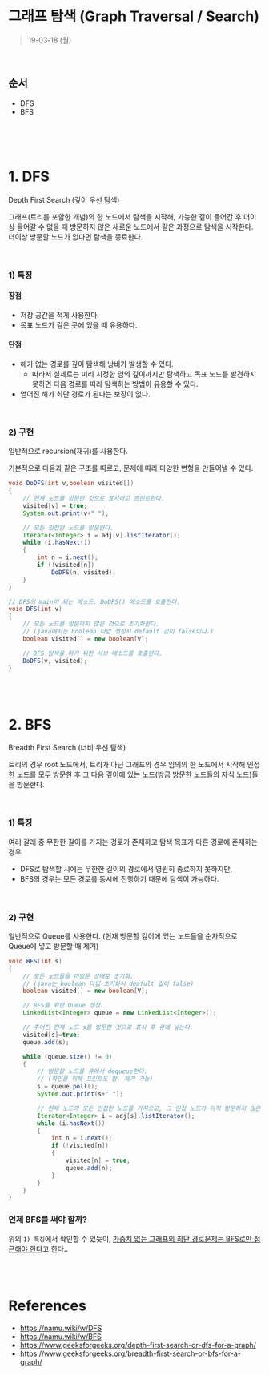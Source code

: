 # 그래프 탐색 (Graph Traversal / Search)
> 19-03-18 (월)

<br>

## 순서
- DFS
- BFS

<br><br><br>


# 1. DFS
Depth First Search (깊이 우선 탐색)

그래프(트리를 포함한 개념)의 한 노드에서 탐색을 시작해, 가능한 깊이 들어간 후 더이상 들어갈 수 없을 때 
방문하지 않은 새로운 노드에서 같은 과정으로 탐색을 시작한다. 더이상 방문할 노드가 없다면 탐색을 종료한다.


<br>

### 1) 특징
  #### 장점
  - 저장 공간을 적게 사용한다.
  - 목표 노드가 깊은 곳에 있을 때 유용하다.

  #### 단점
  - 해가 없는 경로를 깊이 탐색해 낭비가 발생할 수 있다.
    - 따라서 실제로는 미리 지정한 임의 깊이까지만 탐색하고 목표 노드를 발견하지 못하면 다음 경로를 따라 탐색하는 방법이 유용할 수 있다.
  - 얻어진 해가 최단 경로가 된다는 보장이 없다.

<br>

### 2) 구현
일반적으로 recursion(재귀)를 사용한다.

기본적으로 다음과 같은 구조를 따르고, 문제에 따라 다양한 변형을 만들어낼 수 있다.
```java
void DoDFS(int v,boolean visited[])
{ 
    // 현재 노드를 방문한 것으로 표시하고 프린트한다.
    visited[v] = true; 
    System.out.print(v+" ");

    // 모든 인접한 노드를 방문한다.
    Iterator<Integer> i = adj[v].listIterator(); 
    while (i.hasNext()) 
    { 
        int n = i.next();
        if (!visited[n]) 
            DoDFS(n, visited); 
    } 
} 

// DFS의 main이 되는 메소드. DoDFS() 메소드를 호출한다.
void DFS(int v) 
{ 
    // 모든 노드를 방문하지 않은 것으로 초기화한다.
    // (java에서는 boolean 타입 생성시 default 값이 false이다.)
    boolean visited[] = new boolean[V];

    // DFS 탐색을 하기 위한 서브 메소드를 호출한다.
    DoDFS(v, visited); 
}
```


<br><br>


# 2. BFS
Breadth First Search (너비 우선 탐색)

트리의 경우 root 노드에서, 트리가 아닌 그래프의 경우 임의의 한 노드에서 시작해 인접한 노드를 모두 방문한 후 
그 다음 깊이에 있는 노드(방금 방문한 노드들의 자식 노드)들을 방문한다.

<br>

### 1) 특징
여러 갈래 중 무한한 길이를 가지는 경로가 존재하고 탐색 목표가 다른 경로에 존재하는 경우 
- DFS로 탐색할 시에는 무한한 길이의 경로에서 영원히 종료하지 못하지만,
- BFS의 경우는 모든 경로를 동시에 진행하기 때문에 탐색이 가능하다.

<br>

### 2) 구현
일반적으로 Queue를 사용한다. (현재 방문할 깊이에 있는 노드들을 순차적으로 Queue에 넣고 방문할 때 제거)

```java
void BFS(int s) 
{ 
    // 모든 노드들을 미방문 상태로 초기화.
    // (java는 boolean 타입 초기화시 deafult 값이 false)
    boolean visited[] = new boolean[V]; 

    // BFS를 위한 Queue 생성
    LinkedList<Integer> queue = new LinkedList<Integer>(); 

    // 주어진 현재 노드 s를 방문한 것으로 표시 후 큐에 넣는다.
    visited[s]=true; 
    queue.add(s); 

    while (queue.size() != 0) 
    { 
        // 방문할 노드를 큐에서 dequeue한다.
        // (확인을 위해 프린트도 함. 제거 가능)
        s = queue.poll();
        System.out.print(s+" ");

        // 현재 노드의 모든 인접한 노드를 가져오고, 그 인접 노드가 아직 방문하지 않은 상태라면 queue에 넣는다.
        Iterator<Integer> i = adj[s].listIterator(); 
        while (i.hasNext()) 
        { 
            int n = i.next(); 
            if (!visited[n]) 
            { 
                visited[n] = true; 
                queue.add(n); 
            } 
        } 
    } 
} 
```

### 언제 BFS를 써야 할까?
위의 `1) 특징`에서 확인할 수 있듯이, 
<a href="https://www.acmicpc.net/board/view/13899">가중치 없는 그래프의 최단 경로문제는 BFS로만 접근해야 한다</a>고 한다..



<br><br>
# References
- https://namu.wiki/w/DFS
- https://namu.wiki/w/BFS
- https://www.geeksforgeeks.org/depth-first-search-or-dfs-for-a-graph/
- https://www.geeksforgeeks.org/breadth-first-search-or-bfs-for-a-graph/
